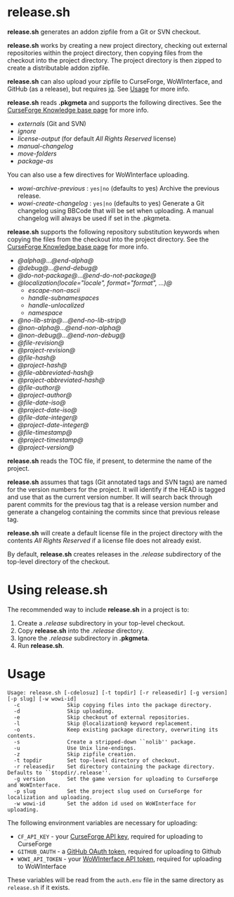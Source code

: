release.sh
==========

__release.sh__ generates an addon zipfile from a Git or SVN checkout.

__release.sh__ works by creating a new project directory, checking out external
repositories within the project directory, then copying files from the checkout
into the project directory.  The project directory is then zipped to create a
distributable addon zipfile.

__release.sh__ can also upload your zipfile to CurseForge, WoWInterface, and
GitHub (as a release), but requires [jq](https://stedolan.github.io/jq/). See [Usage](#usage) for more info.

__release.sh__ reads __.pkgmeta__ and supports the following directives. See the [CurseForge Knowledge base page](http://legacy.curseforge.com/wiki/projects/pkgmeta-file/) for more info.

  - *externals* (Git and SVN)
  - *ignore*
  - *license-output* (for default *All Rights Reserved* license)
  - *manual-changelog*
  - *move-folders*
  - *package-as*

You can also use a few directives for WoWInterface uploading.

  - *wowi-archive-previous* : `yes|no` (defaults to yes) Archive the previous release.
  - *wowi-create-changelog* : `yes|no` (defaults to yes) Generate a Git changelog using BBCode that will be set when uploading. A manual changelog will always be used if set in the .pkgmeta.

__release.sh__ supports the following repository substitution keywords when
copying the files from the checkout into the project directory. See the [CurseForge Knowledge base page](http://legacy.curseforge.com/wiki/repositories/repository-keyword-substitutions/) for more info.

  - *@alpha@*...*@end-alpha@*
  - *@debug@*...*@end-debug@*
  - *@do-not-package@*...*@end-do-not-package@*
  - *@localization(locale="locale", format="format", ...)@*
    - *escape-non-ascii*
    - *handle-subnamespaces*
    - *handle-unlocalized*
    - *namespace*
  - *@no-lib-strip@*...*@end-no-lib-strip@*
  - *@non-alpha@*...*@end-non-alpha@*
  - *@non-debug@*...*@end-non-debug@*
  - *@file-revision@*
  - *@project-revision@*
  - *@file-hash@*
  - *@project-hash@*
  - *@file-abbreviated-hash@*
  - *@project-abbreviated-hash@*
  - *@file-author@*
  - *@project-author@*
  - *@file-date-iso@*
  - *@project-date-iso@*
  - *@file-date-integer@*
  - *@project-date-integer@*
  - *@file-timestamp@*
  - *@project-timestamp@*
  - *@project-version@*

__release.sh__ reads the TOC file, if present, to determine the name of the
project.

__release.sh__ assumes that tags (Git annotated tags and SVN tags) are named for
the version numbers for the project.  It will identify if the HEAD is tagged and
use that as the current version number.  It will search back through parent
commits for the previous tag that is a release version number and generate a
changelog containing the commits since that previous release tag.

__release.sh__ will create a default license file in the project directory with
the contents *All Rights Reserved* if a license file does not already exist.

By default, __release.sh__ creates releases in the *.release* subdirectory of the
top-level directory of the checkout.

Using release.sh
================

The recommended way to include __release.sh__ in a project is to:

1.  Create a *.release* subdirectory in your top-level checkout.
2.  Copy __release.sh__ into the *.release* directory.
3.  Ignore the *.release* subdirectory in __.pkgmeta__.
4.  Run __release.sh__.

Usage
=====
```
Usage: release.sh [-cdelosuz] [-t topdir] [-r releasedir] [-g version] [-p slug] [-w wowi-id]
  -c               Skip copying files into the package directory.
  -d               Skip uploading.
  -e               Skip checkout of external repositories.
  -l               Skip @localization@ keyword replacement.
  -o               Keep existing package directory, overwriting its contents.
  -s               Create a stripped-down ``nolib'' package.
  -u               Use Unix line-endings.
  -z               Skip zipfile creation.
  -t topdir        Set top-level directory of checkout.
  -r releasedir    Set directory containing the package directory. Defaults to ``$topdir/.release''.
  -g version       Set the game version for uploading to CurseForge and WoWInterface.
  -p slug          Set the project slug used on CurseForge for localization and uploading.
  -w wowi-id       Set the addon id used on WoWInterface for uploading.
```

The following environment variables are necessary for uploading:

  - `CF_API_KEY` - your [CurseForge API key](https://wow.curseforge.com/home/api-key/), required for uploading to CurseForge
  - `GITHUB_OAUTH` - a [GitHub OAuth token](https://github.com/settings/tokens), required for uploading to Github
  - `WOWI_API_TOKEN` - your [WoWInterface API token](https://www.wowinterface.com/downloads/filecpl.php?action=apitokens), required for uploading to WoWInterface

These variables will be read from the `auth.env` file in the same directory as `release.sh` if it exists.
